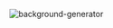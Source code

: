 
![background-generator](https://user-images.githubusercontent.com/62231878/106420968-9fe87c80-6410-11eb-98ab-1a6ddbe8dc45.gif)
